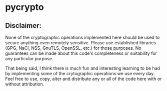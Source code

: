 # pycrypto
## Disclaimer: 
None of the cryptographic operations implemented here should be used to secure anything even remotely sensitive.
Please use established libraries (GPG, NaCl, NSS, GnuTLS, OpenSSL, etc.) for those purposes. No guarantees can be made about this code's completeness or suitability for any particular purpose.

That being said, I think there is much fun and interesting learning to be had by implementing some of the crytographic operations we use every day.
Feel free to use, copy, alter and distribute any or all of the code here with or without attribution.
